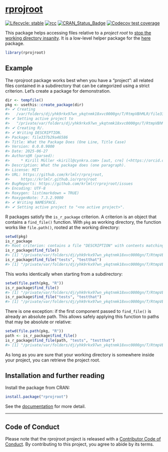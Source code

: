 
<!-- README.md and index.md are generated from README.Rmd. Please edit that file. -->

# [rprojroot](https://rprojroot.r-lib.org/)

<!-- badges: start -->

[![Lifecycle:
stable](https://img.shields.io/badge/lifecycle-stable-brightgreen.svg)](https://lifecycle.r-lib.org/articles/stages.html)
[![rcc](https://github.com/r-lib/rprojroot/workflows/rcc/badge.svg)](https://github.com/r-lib/rprojroot/actions)
[![CRAN_Status_Badge](https://www.r-pkg.org/badges/version/rprojroot)](https://cran.r-project.org/package=rprojroot)
[![Codecov test
coverage](https://codecov.io/gh/r-lib/rprojroot/branch/main/graph/badge.svg)](https://app.codecov.io/gh/r-lib/rprojroot?branch=main)
<!-- badges: end -->

This package helps accessing files relative to a *project root* to [stop
the working directory
insanity](https://gist.github.com/jennybc/362f52446fe1ebc4c49f). It is a
low-level helper package for the [here](https://here.r-lib.org/)
package.

``` r
library(rprojroot)
```

## Example

The rprojroot package works best when you have a “project”: all related
files contained in a subdirectory that can be categorized using a strict
criterion. Let’s create a package for demonstration.

``` r
dir <- tempfile()
pkg <- usethis::create_package(dir)
#> ✔ Creating
#>   /var/folders/dj/yhk9rkx97wn_ykqtnmk18xvc0000gn/T/RtmpVBhMLR/file337b29a46586/.
#> ✔ Setting active project to
#>   "/private/var/folders/dj/yhk9rkx97wn_ykqtnmk18xvc0000gn/T/RtmpVBhMLR/file337b29a46586".
#> ✔ Creating R/.
#> ✔ Writing DESCRIPTION.
#> Package: file337b29a46586
#> Title: What the Package Does (One Line, Title Case)
#> Version: 0.0.0.9000
#> Date: 2025-06-27
#> Authors@R (parsed):
#>     * Kirill Müller <kirill@cynkra.com> [aut, cre] (<https://orcid.org/0000-0002-1416-3412>)
#> Description: What the package does (one paragraph).
#> License: MIT
#> URL: https://github.com/krlmlr/rprojroot,
#>     https://krlmlr.github.io/rprojroot
#> BugReports: https://github.com/krlmlr/rprojroot/issues
#> Encoding: UTF-8
#> Roxygen: list(markdown = TRUE)
#> RoxygenNote: 7.3.2.9000
#> ✔ Writing NAMESPACE.
#> ✔ Setting active project to "<no active project>".
```

R packages satisfy the `is_r_package` criterion. A criterion is an
object that contains a `find_file()` function. With `pkg` as working
directory, the function works like `file.path()`, rooted at the working
directory:

``` r
setwd(pkg)
is_r_package
#> Root criterion: contains a file "DESCRIPTION" with contents matching "^Package: "
is_r_package$find_file()
#> [1] "/private/var/folders/dj/yhk9rkx97wn_ykqtnmk18xvc0000gn/T/RtmpVBhMLR/file337b29a46586"
is_r_package$find_file("tests", "testthat")
#> [1] "/private/var/folders/dj/yhk9rkx97wn_ykqtnmk18xvc0000gn/T/RtmpVBhMLR/file337b29a46586/tests/testthat"
```

This works identically when starting from a subdirectory:

``` r
setwd(file.path(pkg, "R"))
is_r_package$find_file()
#> [1] "/private/var/folders/dj/yhk9rkx97wn_ykqtnmk18xvc0000gn/T/RtmpVBhMLR/file337b29a46586"
is_r_package$find_file("tests", "testthat")
#> [1] "/private/var/folders/dj/yhk9rkx97wn_ykqtnmk18xvc0000gn/T/RtmpVBhMLR/file337b29a46586/tests/testthat"
```

There is one exception: if the first component passed to `find_file()`
is already an absolute path. This allows safely applying this function
to paths that may be absolute or relative:

``` r
setwd(file.path(pkg, "R"))
path <- is_r_package$find_file()
is_r_package$find_file(path, "tests", "testthat")
#> [1] "/private/var/folders/dj/yhk9rkx97wn_ykqtnmk18xvc0000gn/T/RtmpVBhMLR/file337b29a46586/tests/testthat"
```

As long as you are sure that your working directory is somewhere inside
your project, you can retrieve the project root.

## Installation and further reading

Install the package from CRAN:

``` r
install.package("rprojroot")
```

See the
[documentation](https://rprojroot.r-lib.org/articles/rprojroot.html) for
more detail.

------------------------------------------------------------------------

## Code of Conduct

Please note that the rprojroot project is released with a [Contributor
Code of Conduct](https://rprojroot.r-lib.org/CODE_OF_CONDUCT.html). By
contributing to this project, you agree to abide by its terms.
